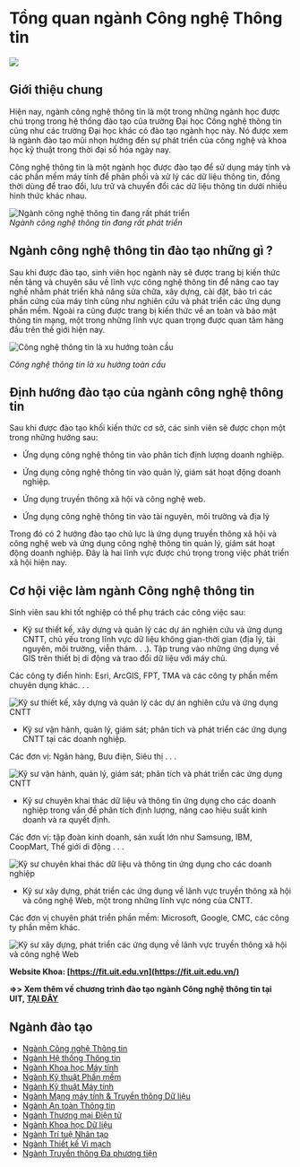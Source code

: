 # Tổng quan ngành Công nghệ Thông tin

![](/sites/default/files/uploads/images/202301/cntt.png)

## **Giới thiệu chung**

Hiện nay, ngành công nghệ thông tin là một trong những ngành học được chú trọng trong hệ thống đào tạo của trường Đại học Công nghệ thông tin cũng như các trường Đại học khác có đào tạo ngành học này. Nó được xem là ngành đào tạo mũi nhọn hướng đến sự phát triển của công nghệ và khoa học kỹ thuật trong thời đại số hóa ngày nay.

Công nghệ thông tin là một ngành học được đào tạo để sử dụng máy tính và các phần mềm máy tính để phân phối và xử lý các dữ liệu thông tin, đồng thời dùng để trao đổi, lưu trữ và chuyển đổi các dữ liệu thông tin dưới nhiều hình thức khác nhau.

![Ngành công nghệ thông tin đang rất phát triển](https://tuyensinh.uit.edu.vn/sites/default/files/uploads/images/201803/du-hoc-singapore-nganh-it-truong-nao.jpg)  
*Ngành công nghệ thông tin đang rất phát triển*

## **Ngành công nghệ thông tin đào tạo những gì ?**

Sau khi được đào tạo, sinh viên học ngành này sẽ được trang bị kiến thức nền tảng và chuyên sâu về lĩnh vực công nghệ thông tin để nâng cao tay nghề nhằm phát triển khả năng sửa chữa, xây dựng, cài đặt, bảo trì các phần cứng của máy tính cũng như nghiên cứu và phát triển các ứng dụng phần mềm. Ngoài ra cũng được trang bị kiến thức về an toàn và bảo mật thông tin mạng, một trong những lĩnh vực quan trọng được quan tâm hàng đầu trên thế giới hiện nay.

![Công nghệ thông tin là xu hướng toàn cầu ](https://tuyensinh.uit.edu.vn/sites/default/files/uploads/images/201803/31-12-2017-cong-bo-10-su-kien-cong-nghe-thong-tin-truyen-thong-tieu-bieu-nam-2017-22904cea-details.jpg)

*Công nghệ thông tin là xu hướng toàn cầu*

## **Định hướng đào tạo của ngành công nghệ thông tin**

Sau khi được đào tạo khối kiến thức cơ sở, các sinh viên sẽ được chọn một trong những hướng sau:

- Ứng dụng công nghệ thông tin vào phân tích định lượng doanh nghiệp.

- Ứng dụng công nghệ thông tin vào quản lý, giám sát hoạt động doanh nghiệp.

- Ứng dụng truyền thông xã hội và công nghệ web.

- Ứng dụng công nghệ thông tin vào tài nguyên, môi trường và địa lý

Trong đó có 2 hướng đào tạo chủ lực là ứng dụng truyền thông xã hội và công nghệ web và ứng dụng công nghệ thông tin quản lý, giám sát hoạt động doanh nghiệp. Đây là hai lĩnh vực được chú trọng trong việc phát triển xã hội hiện nay.

## **Cơ hội việc làm ngành Công nghệ thông tin**

Sinh viên sau khi tốt nghiệp có thể phụ trách các công việc sau:

* Kỹ sư thiết kế, xây dựng và quản lý các dự án nghiên cứu và ứng dụng CNTT, chủ yếu trong lĩnh vực dữ liệu không gian-thời gian (địa lý, tài nguyên, môi trường, viễn thám. . .). Tập trung vào những ứng dụng về GIS trên thiết bị di động và trao đổi dữ liệu với máy chủ.

Các công ty điển hình: Esri, ArcGIS, FPT, TMA và các công ty phần mềm chuyên dụng khác. . .

![Kỹ sư thiết kế, xây dựng và quản lý các dự án nghiên cứu và ứng dụng CNTT](/sites/default/files/uploads/images/cntt-1.jpg)

* Kỹ sư vận hành, quản lý, giám sát; phân tích và phát triển các ứng dụng CNTT tại các doanh nghiệp.

Các đơn vị: Ngân hàng, Bưu điện, Siêu thị . . .

![Kỹ sư vận hành, quản lý, giám sát; phân tích và phát triển các ứng dụng CNTT](/sites/default/files/uploads/images/cntt-2.jpg)

* Kỹ sư chuyên khai thác dữ liệu và thông tin ứng dụng cho các doanh nghiệp trong vấn đề phân tích định lượng, nâng cao hiệu suất kinh doanh và ra quyết định.

Các đơn vị: tập đoàn kinh doanh, sản xuất lớn như Samsung, IBM, CoopMart, Thế giới di động . . .

![Kỹ sư chuyên khai thác dữ liệu và thông tin ứng dụng cho các doanh nghiệp](/sites/default/files/uploads/images/cntt-3.jpg)

* Kỹ sư xây dựng, phát triển các ứng dụng về lãnh vực truyền thông xã hội và công nghệ Web, một trong những lĩnh vực nóng của CNTT.

Các đơn vị chuyên phát triển phần mềm: Microsoft, Google, CMC, các công ty phần mềm khác.

![Kỹ sư xây dựng, phát triển các ứng dụng về lãnh vực truyền thông xã hội và công nghệ Web](/sites/default/files/uploads/images/cntt-4.jpg)

**Website Khoa: [https://fit.uit.edu.vn](https://fit.uit.edu.vn/)**

**=>> Xem thêm về chương trình đào tạo ngành Công nghệ thông tin tại UIT, [TẠI ĐÂY](https://daa.uit.edu.vn/content/cu-nhan-nganh-cong-nghe-thong-tin-ap-dung-tu-khoa-12-2017)**

## Ngành đào tạo

* [Ngành Công nghệ Thông tin](https://tuyensinh.uit.edu.vn/tong-quan-nganh-cong-nghe-thong-tin)
* [Ngành Hệ thống Thông tin](https://tuyensinh.uit.edu.vn/tong-quan-nganh-he-thong-thong-tin)
* [Ngành Khoa học Máy tính](https://tuyensinh.uit.edu.vn/tong-quan-nganh-khoa-hoc-may-tinh)
* [Ngành Kỹ thuật Phần mềm](https://tuyensinh.uit.edu.vn/tong-quan-nganh-ky-thuat-phan-mem)
* [Ngành Kỹ thuật Máy tính](https://tuyensinh.uit.edu.vn/tong-quan-nganh-ky-thuat-may-tinh)
* [Ngành Mạng máy tính & Truyền thông Dữ liệu](https://tuyensinh.uit.edu.vn/tong-quan-nganh-mang-may-tinh-va-truyen-thong-du-lieu)
* [Ngành An toàn Thông tin](https://tuyensinh.uit.edu.vn/tong-quan-nganh-an-toan-thong-tin)
* [Ngành Thương mại Điện tử](https://tuyensinh.uit.edu.vn/tong-quan-nganh-thuong-mai-dien-tu)
* [Ngành Khoa học Dữ liệu](https://tuyensinh.uit.edu.vn/tong-quan-nganh-khoa-hoc-du-lieu)
* [Ngành Trí tuệ Nhân tạo](https://tuyensinh.uit.edu.vn/tong-quan-nganh-tri-tue-nhan-tao)
* [Ngành Thiết kế Vi mạch](https://tuyensinh.uit.edu.vn/tong-quan-nganh-thiet-ke-vi-mach)
* [Ngành Truyền thông Đa phương tiện](https://tuyensinh.uit.edu.vn/tong-quan-nganh-truyen-thong-da-phuong-tien)